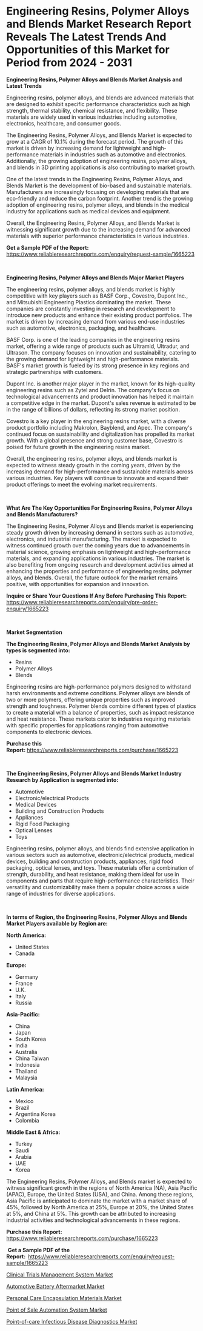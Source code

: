 <p><h1>Engineering Resins, Polymer Alloys and Blends Market Research Report Reveals The Latest Trends And Opportunities of this Market for Period from 2024 - 2031</h1></p><p><strong>Engineering Resins, Polymer Alloys and Blends Market Analysis and Latest Trends</strong></p>
<p><p>Engineering resins, polymer alloys, and blends are advanced materials that are designed to exhibit specific performance characteristics such as high strength, thermal stability, chemical resistance, and flexibility. These materials are widely used in various industries including automotive, electronics, healthcare, and consumer goods.</p><p>The Engineering Resins, Polymer Alloys, and Blends Market is expected to grow at a CAGR of 10.1% during the forecast period. The growth of this market is driven by increasing demand for lightweight and high-performance materials in industries such as automotive and electronics. Additionally, the growing adoption of engineering resins, polymer alloys, and blends in 3D printing applications is also contributing to market growth.</p><p>One of the latest trends in the Engineering Resins, Polymer Alloys, and Blends Market is the development of bio-based and sustainable materials. Manufacturers are increasingly focusing on developing materials that are eco-friendly and reduce the carbon footprint. Another trend is the growing adoption of engineering resins, polymer alloys, and blends in the medical industry for applications such as medical devices and equipment.</p><p>Overall, the Engineering Resins, Polymer Alloys, and Blends Market is witnessing significant growth due to the increasing demand for advanced materials with superior performance characteristics in various industries.</p></p>
<p><strong>Get a Sample PDF of the Report:&nbsp;</strong> <a href="https://www.reliableresearchreports.com/enquiry/request-sample/1665223">https://www.reliableresearchreports.com/enquiry/request-sample/1665223</a></p>
<p>&nbsp;</p>
<p><strong>Engineering Resins, Polymer Alloys and Blends Major Market Players</strong></p>
<p><p>The engineering resins, polymer alloys, and blends market is highly competitive with key players such as BASF Corp., Covestro, Dupont Inc., and Mitsubishi Engineering Plastics dominating the market. These companies are constantly investing in research and development to introduce new products and enhance their existing product portfolios. The market is driven by increasing demand from various end-use industries such as automotive, electronics, packaging, and healthcare.</p><p>BASF Corp. is one of the leading companies in the engineering resins market, offering a wide range of products such as Ultramid, Ultradur, and Ultrason. The company focuses on innovation and sustainability, catering to the growing demand for lightweight and high-performance materials. BASF's market growth is fueled by its strong presence in key regions and strategic partnerships with customers.</p><p>Dupont Inc. is another major player in the market, known for its high-quality engineering resins such as Zytel and Delrin. The company's focus on technological advancements and product innovation has helped it maintain a competitive edge in the market. Dupont's sales revenue is estimated to be in the range of billions of dollars, reflecting its strong market position.</p><p>Covestro is a key player in the engineering resins market, with a diverse product portfolio including Makrolon, Bayblend, and Apec. The company's continued focus on sustainability and digitalization has propelled its market growth. With a global presence and strong customer base, Covestro is poised for future growth in the engineering resins market.</p><p>Overall, the engineering resins, polymer alloys, and blends market is expected to witness steady growth in the coming years, driven by the increasing demand for high-performance and sustainable materials across various industries. Key players will continue to innovate and expand their product offerings to meet the evolving market requirements.</p></p>
<p>&nbsp;</p>
<p><strong>What Are The Key Opportunities For Engineering Resins, Polymer Alloys and Blends Manufacturers?</strong></p>
<p><p>The Engineering Resins, Polymer Alloys and Blends market is experiencing steady growth driven by increasing demand in sectors such as automotive, electronics, and industrial manufacturing. The market is expected to witness continued growth over the coming years due to advancements in material science, growing emphasis on lightweight and high-performance materials, and expanding applications in various industries. The market is also benefiting from ongoing research and development activities aimed at enhancing the properties and performance of engineering resins, polymer alloys, and blends. Overall, the future outlook for the market remains positive, with opportunities for expansion and innovation.</p></p>
<p><strong>Inquire or Share Your Questions If Any Before Purchasing This Report:</strong> <a href="https://www.reliableresearchreports.com/enquiry/pre-order-enquiry/1665223">https://www.reliableresearchreports.com/enquiry/pre-order-enquiry/1665223</a></p>
<p>&nbsp;</p>
<p><strong>Market Segmentation</strong></p>
<p><strong>The Engineering Resins, Polymer Alloys and Blends Market Analysis by types is segmented into:</strong></p>
<p><ul><li>Resins</li><li>Polymer Alloys</li><li>Blends</li></ul></p>
<p><p>Engineering resins are high-performance polymers designed to withstand harsh environments and extreme conditions. Polymer alloys are blends of two or more polymers, offering unique properties such as improved strength and toughness. Polymer blends combine different types of plastics to create a material with a balance of properties, such as impact resistance and heat resistance. These markets cater to industries requiring materials with specific properties for applications ranging from automotive components to electronic devices.</p></p>
<p><strong>Purchase this Report:&nbsp;</strong><a href="https://www.reliableresearchreports.com/purchase/1665223">https://www.reliableresearchreports.com/purchase/1665223</a></p>
<p>&nbsp;</p>
<p><strong>The Engineering Resins, Polymer Alloys and Blends Market Industry Research by Application is segmented into:</strong></p>
<p><ul><li>Automotive</li><li>Electronic/electrical Products</li><li>Medical Devices</li><li>Building and Construction Products</li><li>Appliances</li><li>Rigid Food Packaging</li><li>Optical Lenses</li><li>Toys</li></ul></p>
<p><p>Engineering resins, polymer alloys, and blends find extensive application in various sectors such as automotive, electronic/electrical products, medical devices, building and construction products, appliances, rigid food packaging, optical lenses, and toys. These materials offer a combination of strength, durability, and heat resistance, making them ideal for use in components and parts that require high-performance characteristics. Their versatility and customizability make them a popular choice across a wide range of industries for diverse applications.</p></p>
<p>&nbsp;</p>
<p><strong>In terms of Region, the Engineering Resins, Polymer Alloys and Blends Market Players available by Region are:</strong></p>
<p>
    <p> <strong> North America: </strong>
        <ul>
            <li>United States</li>
            <li>Canada</li>
        </ul>
        </p> 
    <p> <strong> Europe: </strong>
        <ul>
            <li>Germany</li>
            <li>France</li>
            <li>U.K.</li>
            <li>Italy</li>
            <li>Russia</li>
        </ul>
        </p> 
    <p> <strong> Asia-Pacific: </strong>
        <ul>
            <li>China</li>
            <li>Japan</li>
            <li>South Korea</li>
            <li>India</li>
            <li>Australia</li>
            <li>China Taiwan</li>
            <li>Indonesia</li>
            <li>Thailand</li>
            <li>Malaysia</li>
        </ul>
        </p> 
    <p> <strong> Latin America: </strong>
        <ul>
            <li>Mexico</li>
            <li>Brazil</li>
            <li>Argentina Korea</li>
            <li>Colombia</li>
        </ul>
        </p> 
    <p> <strong> Middle East & Africa: </strong>
        <ul>
            <li>Turkey</li>
            <li>Saudi</li>
            <li>Arabia</li>
            <li>UAE</li>
            <li>Korea</li>
        </ul>
    </p>
    </p>
<p><p>The Engineering Resins, Polymer Alloys, and Blends market is expected to witness significant growth in the regions of North America (NA), Asia Pacific (APAC), Europe, the United States (USA), and China. Among these regions, Asia Pacific is anticipated to dominate the market with a market share of 45%, followed by North America at 25%, Europe at 20%, the United States at 5%, and China at 5%. This growth can be attributed to increasing industrial activities and technological advancements in these regions.</p></p>
<p><strong>Purchase this Report: </strong><a href="https://www.reliableresearchreports.com/purchase/1665223">https://www.reliableresearchreports.com/purchase/1665223</a></p>
<p>&nbsp;<strong>Get a Sample PDF of the Report:&nbsp;&nbsp;</strong><a href="https://www.reliableresearchreports.com/enquiry/request-sample/1665223">https://www.reliableresearchreports.com/enquiry/request-sample/1665223</a></p>
<p><strong></strong></p>
<p><p><a href="https://medium.com/@maevemoen/clinical-trials-management-system-market-outlook-industry-overview-and-forecast-2024-to-2031-016d27cbb8b1">Clinical Trials Management System Market</a></p><p><a href="https://medium.com/@maevemoen/automotive-battery-aftermarket-market-size-reveals-the-best-marketing-channels-in-global-industry-343336b0af07">Automotive Battery Aftermarket Market</a></p><p><a href="https://issuu.com/reportprime-2/docs/personal-care-encapsulation-materials-market-size-">Personal Care Encapsulation Materials Market</a></p><p><a href="https://github.com/lubmix/Market-Research-Report-List-1/blob/main/point-of-sale-automation-system-market.md">Point of Sale Automation System Market</a></p><p><a href="https://github.com/Hazelklievgspy6vdcsmu106w/Market-Research-Report-List-1/blob/main/point-of-care-infectious-disease-diagnostics-market.md">Point-of-care Infectious Disease Diagnostics Market</a></p></p>